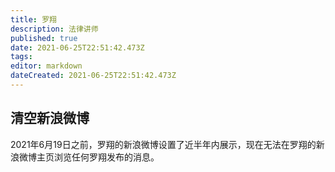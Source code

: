 ```yaml
---
title: 罗翔
description: 法律讲师
published: true
date: 2021-06-25T22:51:42.473Z
tags: 
editor: markdown
dateCreated: 2021-06-25T22:51:42.473Z
---
```


## 清空新浪微博

2021年6月19日之前，罗翔的新浪微博设置了近半年内展示，现在无法在罗翔的新浪微博主页浏览任何罗翔发布的消息。
